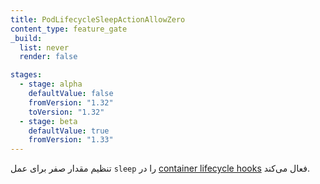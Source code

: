 ```yaml
---
title: PodLifecycleSleepActionAllowZero
content_type: feature_gate
_build:
  list: never
  render: false

stages:
  - stage: alpha 
    defaultValue: false
    fromVersion: "1.32"
    toVersion: "1.32"
  - stage: beta
    defaultValue: true
    fromVersion: "1.33"
---
```

تنظیم مقدار صفر برای عمل `sleep` را در [container lifecycle hooks](/docs/concepts/containers/container-lifecycle-hooks/) فعال می‌کند.